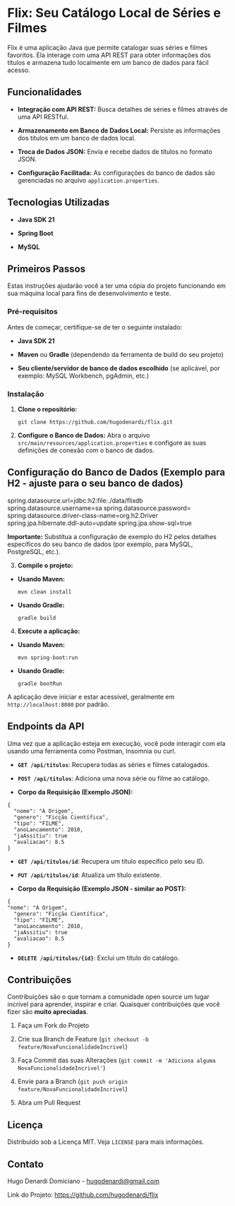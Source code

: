 # Flix: Seu Catálogo Local de Séries e Filmes

Flix é uma aplicação Java que permite catalogar suas séries e filmes favoritos. Ela interage com uma API REST para obter informações dos títulos e armazena tudo localmente em um banco de dados para fácil acesso.

## Funcionalidades

* **Integração com API REST:** Busca detalhes de séries e filmes através de uma API RESTful.

* **Armazenamento em Banco de Dados Local:** Persiste as informações dos títulos em um banco de dados local.

* **Troca de Dados JSON:** Envia e recebe dados de títulos no formato JSON.

* **Configuração Facilitada:** As configurações do banco de dados são gerenciadas no arquivo `application.properties`.

## Tecnologias Utilizadas

* **Java SDK 21**

* **Spring Boot** 

* **MySQL**

## Primeiros Passos

Estas instruções ajudarão você a ter uma cópia do projeto funcionando em sua máquina local para fins de desenvolvimento e teste.

### Pré-requisitos

Antes de começar, certifique-se de ter o seguinte instalado:

* **Java SDK 21**

* **Maven** ou **Gradle** (dependendo da ferramenta de build do seu projeto)

* **Seu cliente/servidor de banco de dados escolhido** (se aplicável, por exemplo: MySQL Workbench, pgAdmin, etc.)

### Instalação

1. **Clone o repositório:** 

    `git clone https://github.com/hugodenardi/flix.git`

2. **Configure o Banco de Dados:**
Abra o arquivo `src/main/resources/application.properties` e configure as suas definições de conexão com o banco de dados.

## Configuração do Banco de Dados (Exemplo para H2 - ajuste para o seu banco de dados)
spring.datasource.url=jdbc:h2:file:./data/flixdb
spring.datasource.username=sa
spring.datasource.password=
spring.datasource.driver-class-name=org.h2.Driver
spring.jpa.hibernate.ddl-auto=update
spring.jpa.show-sql=true

**Importante:** Substitua a configuração de exemplo do H2 pelos detalhes específicos do seu banco de dados (por exemplo, para MySQL, PostgreSQL, etc.).

3. **Compile o projeto:**

* **Usando Maven:**

  ```
  mvn clean install
  
  ```

* **Usando Gradle:**

  ```
  gradle build
  
  ```

4. **Execute a aplicação:**

* **Usando Maven:**

  ```
  mvn spring-boot:run
  
  ```

* **Usando Gradle:**

  ```
  gradle bootRun
  
  ```

A aplicação deve iniciar e estar acessível, geralmente em `http://localhost:8080` por padrão.

## Endpoints da API

Uma vez que a aplicação esteja em execução, você pode interagir com ela usando uma ferramenta como Postman, Insomnia ou curl.

* **`GET /api/titulos`**: Recupera todas as séries e filmes catalogados.

* **`POST /api/titulos`**: Adiciona uma nova série ou filme ao catálogo.

* **Corpo da Requisição (Exemplo JSON):**

 ```
 {
   "nome": "A Origem",
   "genero": "Ficção Científica",
   "tipo": "FILME",
   "anoLancamento": 2010,
   "jaAssitiu": true
   "avaliacao": 8.5
 }
 
 ```

* **`GET /api/titulos/id`**: Recupera um título específico pelo seu ID.

* **`PUT /api/titulos/id`**: Atualiza um título existente.

* **Corpo da Requisição (Exemplo JSON - similar ao POST):**

 ```
 {
"nome": "A Origem",
   "genero": "Ficção Científica",
   "tipo": "FILME",
   "anoLancamento": 2010,
   "jaAssitiu": true
   "avaliacao": 8.5
 }
 
 ```

* **`DELETE /api/titulos/{id}`**: Exclui um título do catálogo.

## Contribuições

Contribuições são o que tornam a comunidade open source um lugar incrível para aprender, inspirar e criar. Quaisquer contribuições que você fizer são **muito apreciadas**.

1. Faça um Fork do Projeto

2. Crie sua Branch de Feature (`git checkout -b feature/NovaFuncionalidadeIncrivel`)

3. Faça Commit das suas Alterações (`git commit -m 'Adiciona alguma NovaFuncionalidadeIncrivel'`)

4. Envie para a Branch (`git push origin feature/NovaFuncionalidadeIncrivel`)

5. Abra um Pull Request

## Licença

Distribuído sob a Licença MIT. Veja `LICENSE` para mais informações.

## Contato

Hugo Denardi Domiciano - [hugodenardi@gmail.com](mailto:hugodenardi@gmail.com)

Link do Projeto: <https://github.com/hugodenardi/flix>

